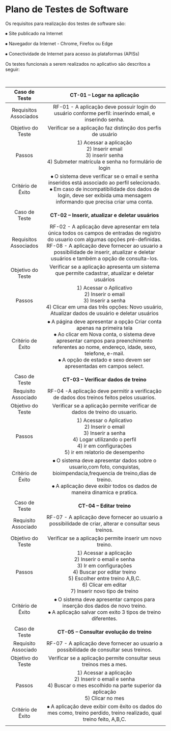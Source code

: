 # Plano de Testes de Software

Os requisitos para realização dos testes de software são:

⦁	Site publicado na Internet

⦁	Navegador da Internet - Chrome, Firefox ou Edge

⦁	Conectividade de Internet para acesso às plataformas (APISs)

Os testes funcionais a serem realizados no aplicativo são descritos a seguir:
 
 <br>
 
| **Caso de Teste** 	| **CT-01 – Logar na aplicação** 	|
|:---:	|:---:	|
|	Requisitos Associados 	| RF-01 - A aplicação deve possuir login do usuário conforme perfil: inserindo email, e inserindo senha. |
| Objetivo do Teste 	| Verificar se a aplicação faz distinção dos perfis de usuário |
| Passos 	| 1) Acessar a aplicação <br> 2) Inserir email  <br> 3) inserir senha <br> 4) Submeter matrícula e senha no formulário de login |
|Critério de Êxito | ⦁	O sistema deve verificar se o email e senha inseridos está associado ao perfil selecionado. <br> ⦁	Em caso de incompatibilidade dos dados de login, deve ser exibida uma mensagem informando que precisa criar uma conta. |
|  	|  	|
| Caso de Teste 	| **CT-02 – Inserir, atualizar e deletar usuários**	|
|Requisitos Associados | RF-02	- A aplicação deve apresentar em tela única todos os campos de entradas de registro do usuario com algumas opções  pré-definidas. <br> RF-08 - A aplicação deve fornecer ao usuario a possibilidade de inserir, atualizar e deletar usuários e também a opção de consulta-los. |
| Objetivo do Teste 	| Verificar se a aplicação apresenta um sistema que permite cadastrar, atualizar e deletar usuários |
| Passos 	| 1) Acessar o Aplicativo <br> 2) Inserir o email <br> 3) Inserir a senha <br> 4) Clicar em uma das três opções: Novo usuário, Atualizar dados de usuário e deletar usuários|
|Critério de Êxito | ⦁	A página deve apresentar a opção Criar conta apenas na primeira tela <br> ⦁	Ao clicar em Nova conta, o sistema deve apresentar campos para preenchimento referentes ao nome, endereço, idade, sexo, telefone, e-mail. <br> ⦁	A opção de estado e sexo devem ser apresentadas em campos select.|
|  	|  	|
| Caso de Teste 	| **CT-03 – Verificar dados de treino**	|
|Requisito Associado | RF-04	-A aplicação deve permitir a verificação de dados dos treinos feitos pelos usuarios. |
| Objetivo do Teste 	| Verificar se a aplicação permite verificar de dados de treino do usuario. |
| Passos 	| 1) Acessar o Aplicativo <br> 2) Inserir o email <br> 3) Inserir a senha <br>4) Logar utilizando o perfil <br> 4) ir em configurações <br> 5) ir em relatorio de desempenho |
|Critério de Êxito | ⦁	O sistema deve apresentar dados sobre o usuario,com foto, conquistas, bioimpendacia,frequencia de treino,dias de treino. <br> ⦁	A aplicação deve exibir todos os dados de maneira dinamica e pratica. |
 |   |  	|
| Caso de Teste 	| **CT-04 – Editar treino**	|
|Requisito Associado | RF-07	- A aplicação deve fornecer ao usuario a possibilidade de criar, alterar e consultar seus treinos. |
| Objetivo do Teste 	| Verificar se a aplicação permite inserir um novo treino. |
| Passos 	|  1) Acessar a aplicação <br> 2) Inserir o email e senha <br> 3) Ir em configurações <br> 4) Buscar por editar treino <br> 5) Escolher entre treino A,B,C. <br> 6) Clicar em editar <br> 7) Inserir novo tipo de treino <br>|
|Critério de Êxito | ⦁	O sistema deve apresentar campos para inserção dos dados de novo treino. <br> ⦁	A aplicação salvar com exito 3 tipos de treino diferentes. |
 |  	|  	|
| Caso de Teste 	| **CT-05 – Consultar evolução do treino**	|
|Requisito Associado | RF-07	- A aplicação deve fornecer ao usuario a possibilidade de  consultar  seus treinos. |
| Objetivo do Teste 	| Verificar se a aplicação permite consultar seus treinos mes a mes. |
| Passos 	|  1) Acessar a aplicação <br> 2) Inserir o email e senha <br> 4) Buscar o mes escolhido na parte superior da aplicação <br> 5) Clicar no mes <br> |
|Critério de Êxito | ⦁	A aplicação deve exibir com êxito os dados do mes como, treino perdido, treino realizado, qual treino feito, A,B,C. |
 |  	|  	|

 
